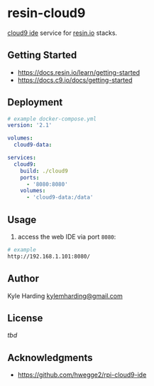# resin-cloud9

[cloud9 ide](https://c9.io/) service for [resin.io](https://resin.io/) stacks.

## Getting Started

* https://docs.resin.io/learn/getting-started
* https://docs.c9.io/docs/getting-started

## Deployment

```yaml
# example docker-compose.yml
version: '2.1'

volumes:
  cloud9-data:

services:
  cloud9:
    build: ./cloud9
    ports:
      - '8080:8080'
    volumes:
      - 'cloud9-data:/data'
```

## Usage

1. access the web IDE via port `8080`:
```bash
# example
http://192.168.1.101:8080/
```

## Author

Kyle Harding <kylemharding@gmail.com>

## License

_tbd_

## Acknowledgments

* https://github.com/hwegge2/rpi-cloud9-ide

